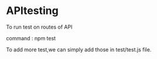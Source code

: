 # APItesting

To run test on routes of API

command : npm test

To add more test,we can simply add those in test/test.js file.
